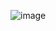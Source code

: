 ![image](https://github.com/fayaz-224/MicroServiceApp/assets/85927635/8fb7e025-29c7-4985-88b0-1ef9e857424f)

